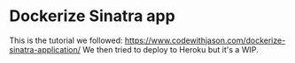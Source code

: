 # Dockerize Sinatra app

This is the tutorial we followed: https://www.codewithjason.com/dockerize-sinatra-application/
We then tried to deploy to Heroku but it's a WIP.
